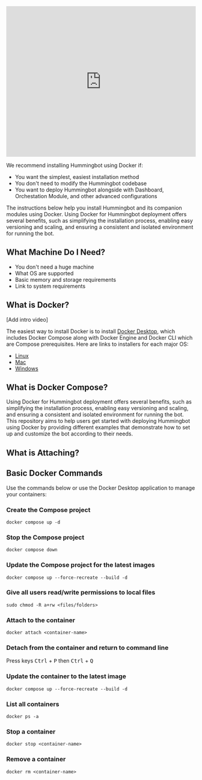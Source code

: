 <iframe style="width:100%; min-height:400px;" src="https://www.youtube.com/embed/t3Su_F_SY_0" frameborder="0" allow="accelerometer; autoplay; encrypted-media; gyroscope; picture-in-picture" allowfullscreen></iframe>

We recommend installing Hummingbot using Docker if:

* You want the simplest, easiest installation method
* You don't need to modify the Hummingbot codebase
* You want to deploy Hummingbot alongside with Dashboard, Orchestation Module, and other advanced configurations

The instructions below help you install Hummingbot and its companion modules using Docker. Using Docker for Hummingbot deployment offers several benefits, such as simplifying the installation process, enabling easy versioning and scaling, and ensuring a consistent and isolated environment for running the bot.

## What Machine Do I Need?

* You don't need a huge machine
* What OS are supported
* Basic memory and storage requirements
* Link to system requirements

## What is Docker?

[Add intro video]

The easiest way to install Docker is to install [Docker Desktop](https://www.docker.com/products/docker-desktop/), which includes Docker Compose along with Docker Engine and Docker CLI which are Compose prerequisites. Here are links to installers for each major OS:

* [Linux](https://docs.docker.com/desktop/install/linux-install/)
* [Mac](https://docs.docker.com/desktop/install/mac-install/)
* [Windows](https://docs.docker.com/desktop/install/windows-install/)

## What is Docker Compose?

Using Docker for Hummingbot deployment offers several benefits, such as simplifying the installation process, enabling easy versioning and scaling, and ensuring a consistent and isolated environment for running the bot. This repository aims to help users get started with deploying Hummingbot using Docker by providing different examples that demonstrate how to set up and customize the bot according to their needs.

## What is Attaching?

## Basic Docker Commands

Use the commands below or use the Docker Desktop application to manage your containers:

### Create the Compose project
```
docker compose up -d
```

### Stop the Compose project
```
docker compose down
```

### Update the Compose project for the latest images
```
docker compose up --force-recreate --build -d
```

### Give all users read/write permissions to local files
```
sudo chmod -R a+rw <files/folders>
```

### Attach to the container
```
docker attach <container-name>
```

### Detach from the container and return to command line

Press keys <kbd>Ctrl</kbd> + <kbd>P</kbd> then <kbd>Ctrl</kbd> + <kbd>Q</kbd>


### Update the container to the latest image
```
docker compose up --force-recreate --build -d
```

### List all containers
```
docker ps -a
```

### Stop a container
```
docker stop <container-name>
```

### Remove a container
```
docker rm <container-name>
```


